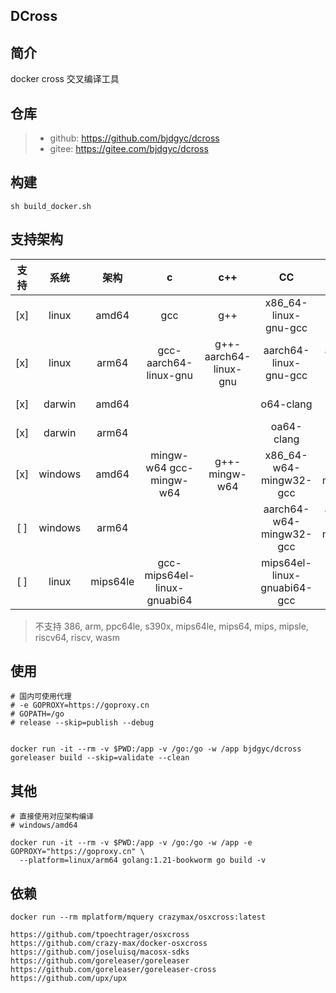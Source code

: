 ## DCross

## 简介

docker cross 交叉编译工具

## 仓库

> - github: https://github.com/bjdgyc/dcross
> - gitee: https://gitee.com/bjdgyc/dcross

## 构建

```
sh build_docker.sh
```

## 支持架构

| 支持  |   系统    |    架构    |              c              |          c++          |             CC              |           CXX           |                       备注                       |
|:---:|:-------:|:--------:|:---------------------------:|:---------------------:|:---------------------------:|:-----------------------:|:----------------------------------------------:|
| [x] |  linux  |  amd64   |             gcc             |          g++          |    x86_64-linux-gnu-gcc     |  x86_64-linux-gnu-g++   |                                                |
| [x] |  linux  |  arm64   |    gcc-aarch64-linux-gnu    | g++-aarch64-linux-gnu |    aarch64-linux-gnu-gcc    |  aarch64-linux-gnu-g++  |                                                |
| [x] | darwin  |  amd64   |                             |                       |          o64-clang          |       o64-clang++       |                                                |
| [x] | darwin  |  arm64   |                             |                       |         oa64-clang          |      oa64-clang++       |                                                |
| [x] | windows |  amd64   |  mingw-w64  gcc-mingw-w64   |     g++-mingw-w64     |   x86_64-w64-mingw32-gcc    | x86_64-w64-mingw32-g++  | https://launchpad.net/ubuntu/+source/mingw-w64 |
| [ ] | windows |  arm64   |                             |                       |   aarch64-w64-mingw32-gcc   | aarch64-w64-mingw32-g++ | https://launchpad.net/ubuntu/+source/mingw-w64 |
| [ ] |  linux  | mips64le | gcc-mips64el-linux-gnuabi64 |                       | mips64el-linux-gnuabi64-gcc |                         |                                                |

> 不支持
> 386, arm, ppc64le, s390x, mips64le, mips64, mips, mipsle, riscv64, riscv, wasm

## 使用

```
# 国内可使用代理
# -e GOPROXY=https://goproxy.cn
# GOPATH=/go
# release --skip=publish --debug


docker run -it --rm -v $PWD:/app -v /go:/go -w /app bjdgyc/dcross goreleaser build --skip=validate --clean

```

## 其他

```
# 直接使用对应架构编译
# windows/amd64

docker run -it --rm -v $PWD:/app -v /go:/go -w /app -e GOPROXY="https://goproxy.cn" \
  --platform=linux/arm64 golang:1.21-bookworm go build -v
```

## 依赖

```
docker run --rm mplatform/mquery crazymax/osxcross:latest

https://github.com/tpoechtrager/osxcross
https://github.com/crazy-max/docker-osxcross
https://github.com/joseluisq/macosx-sdks
https://github.com/goreleaser/goreleaser
https://github.com/goreleaser/goreleaser-cross
https://github.com/upx/upx
```